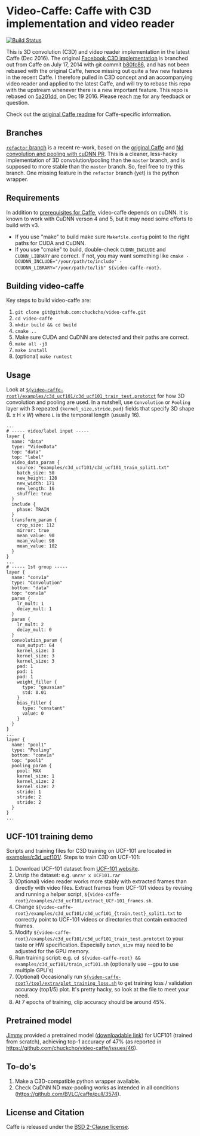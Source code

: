 # Video-Caffe: Caffe with C3D implementation and video reader

[![Build Status](https://travis-ci.org/chuckcho/video-caffe.svg?branch=master)](https://travis-ci.org/chuckcho/video-caffe)

This is 3D convolution (C3D) and video reader implementation in the latest Caffe (Dec 2016). The original [Facebook C3D implementation](https://github.com/facebook/C3D/) is branched out from Caffe on July 17, 2014 with git commit [b80fc86](https://github.com/BVLC/caffe/tree/b80fc862952ba4e068cf74acc0823785ce1cc0e9), and has not been rebased with the original Caffe, hence missing out quite a few new features in the recent Caffe. I therefore pulled in C3D concept and an accompanying video reader and applied to the latest Caffe, and will try to rebase this repo with the upstream whenever there is a new important feature. This repo is rebased on [5a201dd](https://github.com/BVLC/caffe/commit/5a201dd960840c319cefd9fa9e2a40d2c76ddd73), on Dec 19 2016.
Please reach [me](https://github.com/chuckcho) for any feedback or question.

Check out the [original Caffe readme](README-original.md) for Caffe-specific information.

## Branches

[`refactor` branch](https://github.com/chuckcho/video-caffe/tree/refactor) is a recent re-work, based on the [original Caffe](https://github.com/BVLC/caffe) and [Nd convolution and pooling with cuDNN PR](https://github.com/BVLC/caffe/pull/3983). This is a cleaner, less-hacky implementation of 3D convolution/pooling than the `master` branch, and is supposed to more stable than the `master` branch. So, feel free to try this branch. One missing feature in the `refactor` branch (yet) is the python wrapper.

## Requirements

In addition to [prerequisites for Caffe](http://caffe.berkeleyvision.org/installation.html#prerequisites), video-caffe depends on cuDNN. It is known to work with CuDNN verson 4 and 5, but it may need some efforts to build with v3.

* If you use "make" to build make sure `Makefile.config` point to the right paths for CUDA and CuDNN.
* If you use "cmake" to build, double-check `CUDNN_INCLUDE` and `CUDNN_LIBRARY` are correct. If not, you may want something like `cmake -DCUDNN_INCLUDE="/your/path/to/include" -DCUDNN_LIBRARY="/your/path/to/lib" ${video-caffe-root}`.

## Building video-caffe

Key steps to build video-caffe are:

1. `git clone git@github.com:chuckcho/video-caffe.git`
2. `cd video-caffe`
3. `mkdir build && cd build`
4. `cmake ..`
5. Make sure CUDA and CuDNN are detected and their paths are correct.
6. `make all -j8`
7. `make install`
8. (optional) `make runtest`

## Usage

Look at [`${video-caffe-root}/examples/c3d_ucf101/c3d_ucf101_train_test.prototxt`](examples/c3d_ucf101/c3d_ucf101_train_test.prototxt) for how 3D convolution and pooling are used. In a nutshell, use `Convolution` or `Pooling` layer with 3 repeated `{kernel_size,stride,pad}` fields that specify 3D shape (L x H x W) where `L` is the temporal length (usually 16).
```
...
# ----- video/label input -----
layer {
  name: "data"
  type: "VideoData"
  top: "data"
  top: "label"
  video_data_param {
    source: "examples/c3d_ucf101/c3d_ucf101_train_split1.txt"
    batch_size: 50
    new_height: 128
    new_width: 171
    new_length: 16
    shuffle: true
  }
  include {
    phase: TRAIN
  }
  transform_param {
    crop_size: 112
    mirror: true
    mean_value: 90
    mean_value: 98
    mean_value: 102
  }
}
...
# ----- 1st group -----
layer {
  name: "conv1a"
  type: "Convolution"
  bottom: "data"
  top: "conv1a"
  param {
    lr_mult: 1
    decay_mult: 1
  }
  param {
    lr_mult: 2
    decay_mult: 0
  }
  convolution_param {
    num_output: 64
    kernel_size: 3
    kernel_size: 3
    kernel_size: 3
    pad: 1
    pad: 1
    pad: 1
    weight_filler {
      type: "gaussian"
      std: 0.01
    }
    bias_filler {
      type: "constant"
      value: 0
    }
  }
}
...
layer {
  name: "pool1"
  type: "Pooling"
  bottom: "conv1a"
  top: "pool1"
  pooling_param {
    pool: MAX
    kernel_size: 1
    kernel_size: 2
    kernel_size: 2
    stride: 1
    stride: 2
    stride: 2
  }
}
...
```

## UCF-101 training demo

Scripts and training files for C3D training on UCF-101 are located in [examples/c3d_ucf101/](examples/c3d_ucf101/).
Steps to train C3D on UCF-101:

1. Download UCF-101 dataset from [UCF-101 website](http://crcv.ucf.edu/data/UCF101.php).
2. Unzip the dataset: e.g. `unrar x UCF101.rar`
3. (Optional) video reader works more stably with extracted frames than directly with video files. Extract frames from UCF-101 videos by revising and running a helper script, `${video-caffe-root}/examples/c3d_ucf101/extract_UCF-101_frames.sh`.
4. Change `${video-caffe-root}/examples/c3d_ucf101/c3d_ucf101_{train,test}_split1.txt` to correctly point to UCF-101 videos or directories that contain extracted frames.
5. Modify `${video-caffe-root}/examples/c3d_ucf101/c3d_ucf101_train_test.prototxt` to your taste or HW specification. Especially `batch_size` may need to be adjusted for the GPU memory.
6. Run training script: e.g. `cd ${video-caffe-root} && examples/c3d_ucf101/train_ucf101.sh` (optionally use --gpu to use multiple GPU's)
7. (Optional) Occasionally run [`${video-caffe-root}/tool/extra/plot_training_loss.sh`](tools/extra/plot_training_loss.sh) to get training loss / validation accuracy (top1/5) plot. It's pretty hacky, so look at the file to meet your need.
8. At 7 epochs of training, clip accuracy should be around 45%.

## Pretrained model

[Jimmy](https://github.com/lood339) provided a pretrained model ([downloadable link](https://dl.dropboxusercontent.com/u/54750216/C3D_models/c3d_ucf101_iter_38000.caffemodel)) for UCF101 (trained from scratch), achieving top-1 accuracy of 47% (as reported in https://github.com/chuckcho/video-caffe/issues/46).

## To-do's

1. Make a C3D-compatible python wrapper available.
2. Check CuDNN ND max-pooling works as intended in all conditions (https://github.com/BVLC/caffe/pull/3574).

## License and Citation

Caffe is released under the [BSD 2-Clause license](https://github.com/BVLC/caffe/blob/master/LICENSE).
